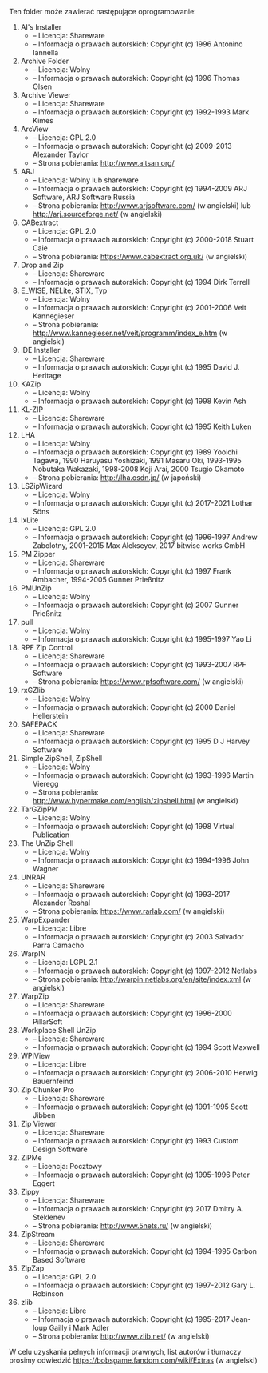 Ten folder może zawierać następujące oprogramowanie:

1. AI's Installer
   - – Licencja: Shareware
   - – Informacja o prawach autorskich: Copyright (c) 1996 Antonino Iannella
2. Archive Folder
   - – Licencja: Wolny
   - – Informacja o prawach autorskich: Copyright (c) 1996 Thomas Olsen
3. Archive Viewer
   - – Licencja: Shareware
   - – Informacja o prawach autorskich: Copyright (c) 1992-1993 Mark Kimes
4. ArcView
   - – Licencja: GPL 2.0
   - – Informacja o prawach autorskich: Copyright (c) 2009-2013 Alexander Taylor
   - – Strona pobierania: http://www.altsan.org/
5. ARJ
   - – Licencja: Wolny lub shareware
   - – Informacja o prawach autorskich: Copyright (c) 1994-2009 ARJ Software, ARJ Software Russia
   - – Strona pobierania: http://www.arjsoftware.com/ (w angielski) lub http://arj.sourceforge.net/ (w angielski)
6. CABextract
   - – Licencja: GPL 2.0
   - – Informacja o prawach autorskich: Copyright (c) 2000-2018 Stuart Caie
   - – Strona pobierania: https://www.cabextract.org.uk/ (w angielski)
7. Drop and Zip
   - – Licencja: Shareware
   - – Informacja o prawach autorskich: Copyright (c) 1994 Dirk Terrell
8. E_WISE, NELite, STIX, Typ
   - – Licencja: Wolny
   - – Informacja o prawach autorskich: Copyright (c) 2001-2006 Veit Kannegieser
   - – Strona pobierania: http://www.kannegieser.net/veit/programm/index_e.htm (w angielski)
9. IDE Installer
   - – Licencja: Shareware
   - – Informacja o prawach autorskich: Copyright (c) 1995 David J. Heritage
10. KAZip
    - – Licencja: Wolny
    - – Informacja o prawach autorskich: Copyright (c) 1998 Kevin Ash
11. KL-ZIP
    - – Licencja: Shareware
    - – Informacja o prawach autorskich: Copyright (c) 1995 Keith Luken
12. LHA
    - – Licencja: Wolny
    - – Informacja o prawach autorskich: Copyright (c) 1989 Yooichi Tagawa, 1990 Haruyasu Yoshizaki, 1991 Masaru Oki, 1993-1995 Nobutaka Wakazaki, 1998-2008 Koji Arai, 2000 Tsugio Okamoto
    - – Strona pobierania: http://lha.osdn.jp/ (w japoński)
13. LSZipWizard
    - – Licencja: Wolny
    - – Informacja o prawach autorskich: Copyright (c) 2017-2021 Lothar Söns
14. lxLite
    - – Licencja: GPL 2.0
    - – Informacja o prawach autorskich: Copyright (c) 1996-1997 Andrew Zabolotny, 2001-2015 Max Alekseyev, 2017 bitwise works GmbH
15. PM Zipper
    - – Licencja: Shareware
    - – Informacja o prawach autorskich: Copyright (c) 1997 Frank Ambacher, 1994-2005 Gunner Prießnitz
16. PMUnZip
    - – Licencja: Wolny
    - – Informacja o prawach autorskich: Copyright (c) 2007 Gunner Prießnitz
17. pull
    - – Licencja: Wolny
    - – Informacja o prawach autorskich: Copyright (c) 1995-1997 Yao Li
18. RPF Zip Control
    - – Licencja: Shareware
    - – Informacja o prawach autorskich: Copyright (c) 1993-2007 RPF Software
    - – Strona pobierania: https://www.rpfsoftware.com/ (w angielski)
19. rxGZlib
    - – Licencja: Wolny
    - – Informacja o prawach autorskich: Copyright (c) 2000 Daniel Hellerstein
20. SAFEPACK
    - – Licencja: Shareware
    - – Informacja o prawach autorskich: Copyright (c) 1995 D J Harvey Software
21. Simple ZipShell, ZipShell
    - – Licencja: Wolny
    - – Informacja o prawach autorskich: Copyright (c) 1993-1996 Martin Vieregg
    - – Strona pobierania: http://www.hypermake.com/english/zipshell.html (w angielski)
22. TarGZipPM
    - – Licencja: Wolny
    - – Informacja o prawach autorskich: Copyright (c) 1998 Virtual Publication
23. The UnZip Shell
    - – Licencja: Wolny
    - – Informacja o prawach autorskich: Copyright (c) 1994-1996 John Wagner
24. UNRAR
    - – Licencja: Shareware
    - – Informacja o prawach autorskich: Copyright (c) 1993-2017 Alexander Roshal
    - – Strona pobierania: https://www.rarlab.com/ (w angielski)
25. WarpExpander
    - – Licencja: Libre
    - – Informacja o prawach autorskich: Copyright (c) 2003 Salvador Parra Camacho
26. WarpIN
    - – Licencja: LGPL 2.1
    - – Informacja o prawach autorskich: Copyright (c) 1997-2012 Netlabs
    - – Strona pobierania: http://warpin.netlabs.org/en/site/index.xml (w angielski)
27. WarpZip
    - – Licencja: Shareware
    - – Informacja o prawach autorskich: Copyright (c) 1996-2000 PillarSoft
28. Workplace Shell UnZip
    - – Licencja: Shareware
    - – Informacja o prawach autorskich: Copyright (c) 1994 Scott Maxwell
29. WPIView
    - – Licencja: Libre
    - – Informacja o prawach autorskich: Copyright (c) 2006-2010 Herwig Bauernfeind
30. Zip Chunker Pro
    - – Licencja: Shareware
    - – Informacja o prawach autorskich: Copyright (c) 1991-1995 Scott Jibben
31. Zip Viewer
    - – Licencja: Shareware
    - – Informacja o prawach autorskich: Copyright (c) 1993 Custom Design Software
32. ZiPMe
    - – Licencja: Pocztowy
    - – Informacja o prawach autorskich: Copyright (c) 1995-1996 Peter Eggert
33. Zippy
    - – Licencja: Shareware
    - – Informacja o prawach autorskich: Copyright (c) 2017 Dmitry A. Steklenev
    - – Strona pobierania: http://www.5nets.ru/ (w angielski)
34. ZipStream
    - – Licencja: Shareware
    - – Informacja o prawach autorskich: Copyright (c) 1994-1995 Carbon Based Software
35. ZipZap
    - – Licencja: GPL 2.0
    - – Informacja o prawach autorskich: Copyright (c) 1997-2012 Gary L. Robinson
36. zlib
    - – Licencja: Libre
    - – Informacja o prawach autorskich: Copyright (c) 1995-2017 Jean-loup Gailly i Mark Adler
    - – Strona pobierania: http://www.zlib.net/ (w angielski)

W celu uzyskania pełnych informacji prawnych, list autorów i tłumaczy prosimy odwiedzić https://bobsgame.fandom.com/wiki/Extras (w angielski)

